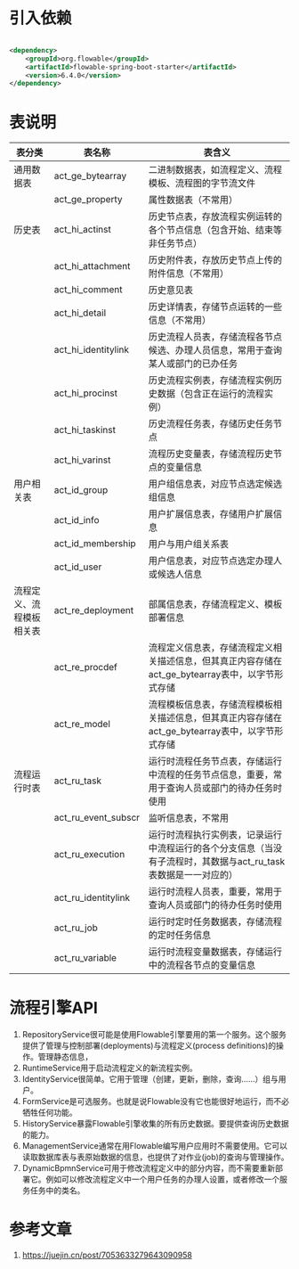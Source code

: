 # 引入依赖

```xml

<dependency>
    <groupId>org.flowable</groupId>
    <artifactId>flowable-spring-boot-starter</artifactId>
    <version>6.4.0</version>
</dependency>
```

# 表说明

| 表分类          | 表名称                 | 表含义                                                           |
|--------------|---------------------|---------------------------------------------------------------|
| 通用数据表        | act_ge_bytearray    | 二进制数据表，如流程定义、流程模板、流程图的字节流文件                                   |
| &nbsp;       | act_ge_property     | 属性数据表（不常用）                                                    |
| 历史表          | act_hi_actinst      | 历史节点表，存放流程实例运转的各个节点信息（包含开始、结束等非任务节点）                          |
| &nbsp;       | act_hi_attachment   | 历史附件表，存放历史节点上传的附件信息（不常用）                                      |
| &nbsp;       | act_hi_comment      | 历史意见表                                                         |
| &nbsp;       | act_hi_detail       | 历史详情表，存储节点运转的一些信息（不常用）                                        |
| &nbsp;       | act_hi_identitylink | 历史流程人员表，存储流程各节点候选、办理人员信息，常用于查询某人或部门的已办任务                      |
| &nbsp;       | act_hi_procinst     | 历史流程实例表，存储流程实例历史数据（包含正在运行的流程实例）                               |
| &nbsp;       | act_hi_taskinst     | 历史流程任务表，存储历史任务节点                                              |
| &nbsp;       | act_hi_varinst      | 流程历史变量表，存储流程历史节点的变量信息                                         |
| 用户相关表        | act_id_group        | 用户组信息表，对应节点选定候选组信息                                            |
| &nbsp;       | act_id_info         | 用户扩展信息表，存储用户扩展信息                                              |
| &nbsp;       | act_id_membership   | 用户与用户组关系表                                                     |
| &nbsp;       | act_id_user         | 用户信息表，对应节点选定办理人或候选人信息                                         |
| 流程定义、流程模板相关表 | act_re_deployment   | 部属信息表，存储流程定义、模板部署信息                                           |
| &nbsp;       | act_re_procdef      | 流程定义信息表，存储流程定义相关描述信息，但其真正内容存储在act_ge_bytearray表中，以字节形式存储      |
| &nbsp;       | act_re_model        | 流程模板信息表，存储流程模板相关描述信息，但其真正内容存储在act_ge_bytearray表中，以字节形式存储      |
| 流程运行时表       | act_ru_task         | 运行时流程任务节点表，存储运行中流程的任务节点信息，重要，常用于查询人员或部门的待办任务时使用               |
| &nbsp;       | act_ru_event_subscr | 监听信息表，不常用                                                     |
| &nbsp;       | act_ru_execution    | 运行时流程执行实例表，记录运行中流程运行的各个分支信息（当没有子流程时，其数据与act_ru_task表数据是一一对应的） |
| &nbsp;       | act_ru_identitylink | 运行时流程人员表，重要，常用于查询人员或部门的待办任务时使用                                |
| &nbsp;       | act_ru_job          | 运行时定时任务数据表，存储流程的定时任务信息                                        |
| &nbsp;       | act_ru_variable     | 运行时流程变量数据表，存储运行中的流程各节点的变量信息                                   |

# 流程引擎API

1. RepositoryService很可能是使用Flowable引擎要用的第一个服务。这个服务提供了管理与控制部署(deployments)与流程定义(process definitions)的操作。管理静态信息，
2. RuntimeService用于启动流程定义的新流程实例。
3. IdentityService很简单。它用于管理（创建，更新，删除，查询……）组与用户。
4. FormService是可选服务。也就是说Flowable没有它也能很好地运行，而不必牺牲任何功能。
5. HistoryService暴露Flowable引擎收集的所有历史数据。要提供查询历史数据的能力。
6. ManagementService通常在用Flowable编写用户应用时不需要使用。它可以读取数据库表与表原始数据的信息，也提供了对作业(job)的查询与管理操作。
7. DynamicBpmnService可用于修改流程定义中的部分内容，而不需要重新部署它。例如可以修改流程定义中一个用户任务的办理人设置，或者修改一个服务任务中的类名。

# 参考文章

1. https://juejin.cn/post/7053633279643090958